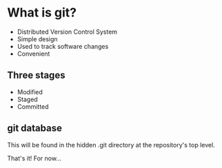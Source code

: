 # What is git?

* Distributed Version Control System
* Simple design
* Used to track software changes
* Convenient

## Three stages

* Modified
* Staged
* Committed

## git database

This will be found in the hidden .git directory at the repository's top level.

That's it! For now...


